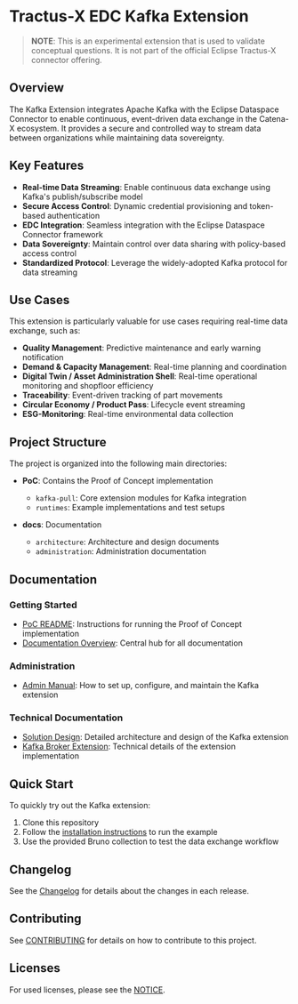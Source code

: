 # Tractus-X EDC Kafka Extension

> **NOTE**: This is an experimental extension that is used to validate conceptual questions.
> It is not part of the official Eclipse Tractus-X connector offering.

## Overview

The Kafka Extension integrates Apache Kafka with the Eclipse Dataspace Connector to enable continuous, event-driven data
exchange in the Catena-X ecosystem.
It provides a secure and controlled way to stream data between organizations while maintaining data sovereignty.

## Key Features

- **Real-time Data Streaming**: Enable continuous data exchange using Kafka's publish/subscribe model
- **Secure Access Control**: Dynamic credential provisioning and token-based authentication
- **EDC Integration**: Seamless integration with the Eclipse Dataspace Connector framework
- **Data Sovereignty**: Maintain control over data sharing with policy-based access control
- **Standardized Protocol**: Leverage the widely-adopted Kafka protocol for data streaming

## Use Cases

This extension is particularly valuable for use cases requiring real-time data exchange, such as:

- **Quality Management**: Predictive maintenance and early warning notification
- **Demand & Capacity Management**: Real-time planning and coordination
- **Digital Twin / Asset Administration Shell**: Real-time operational monitoring and shopfloor efficiency
- **Traceability**: Event-driven tracking of part movements
- **Circular Economy / Product Pass**: Lifecycle event streaming
- **ESG-Monitoring**: Real-time environmental data collection

## Project Structure

The project is organized into the following main directories:

- **PoC**: Contains the Proof of Concept implementation
    - `kafka-pull`: Core extension modules for Kafka integration
    - `runtimes`: Example implementations and test setups

- **docs**: Documentation
    - `architecture`: Architecture and design documents
    - `administration`: Administration documentation

## Documentation

### Getting Started

- [PoC README](PoC/README.md): Instructions for running the Proof of Concept implementation
- [Documentation Overview](docs/README.md): Central hub for all documentation

### Administration

- [Admin Manual](docs/administration/admin-manual.md): How to set up, configure, and maintain the Kafka extension

### Technical Documentation

- [Solution Design](docs/architecture/solution-design-kafka-pull.md):
  Detailed architecture and design of the Kafka extension
- [Kafka Broker Extension](PoC/kafka-pull/README.md): Technical details of the extension implementation

## Quick Start

To quickly try out the Kafka extension:

1. Clone this repository
2. Follow the [installation instructions](INSTALL.md) to run the example
3. Use the provided Bruno collection to test the data exchange workflow

## Changelog

See the [Changelog](CHANGELOG.md) for details about the changes in each release.

## Contributing

See [CONTRIBUTING](CONTRIBUTING.md) for details on how to contribute to this project.

## Licenses

For used licenses, please see the [NOTICE](NOTICE.md).
